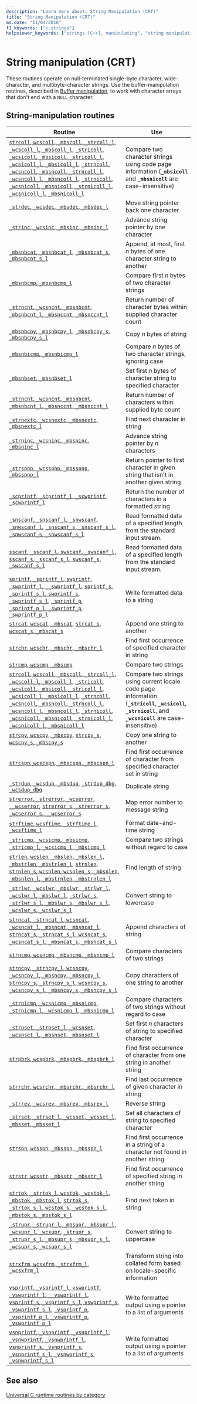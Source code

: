 ```yaml
---
description: "Learn more about: String Manipulation (CRT)"
title: "String Manipulation (CRT)"
ms.date: "11/04/2016"
f1_keywords: ["c.strings"]
helpviewer_keywords: ["strings [C++], manipulating", "string manipulation", "manipulating strings"]
---
```

# String manipulation (CRT)

These routines operate on null-terminated single-byte character, wide-character, and multibyte-character strings. Use the buffer-manipulation routines, described in [Buffer manipulation](./buffer-manipulation.md), to work with character arrays that don't end with a `NULL` character.

## String-manipulation routines

| Routine | Use |
|---|---|
| [`strcoll`, `wcscoll`, `_mbscoll`, `_strcoll_l`, `_wcscoll_l`, `_mbscoll_l`](./reference/strcoll-wcscoll-mbscoll-strcoll-l-wcscoll-l-mbscoll-l.md), [`_stricoll`, `_wcsicoll`, `_mbsicoll`, `_stricoll_l`, `_wcsicoll_l`, `_mbsicoll_l`](./reference/stricoll-wcsicoll-mbsicoll-stricoll-l-wcsicoll-l-mbsicoll-l.md), [`_strncoll`, `_wcsncoll`, `_mbsncoll`, `_strncoll_l`, `_wcsncoll_l`, `_mbsncoll_l`](./reference/strncoll-wcsncoll-mbsncoll-strncoll-l-wcsncoll-l-mbsncoll-l.md), [`_strnicoll`, `_wcsnicoll`, `_mbsnicoll`, `_strnicoll_l`, `_wcsnicoll_l`, `_mbsnicoll_l`](./reference/strnicoll-wcsnicoll-mbsnicoll-strnicoll-l-wcsnicoll-l-mbsnicoll-l.md) | Compare two character strings using code page information (**`_mbsicoll`** and **`_mbsnicoll`** are case-insensitive) |
| [`_strdec`, `_wcsdec`, `_mbsdec`, `_mbsdec_l`](./reference/strdec-wcsdec-mbsdec-mbsdec-l.md) | Move string pointer back one character |
| [`_strinc`, `_wcsinc`, `_mbsinc`, `_mbsinc_l`](./reference/strinc-wcsinc-mbsinc-mbsinc-l.md) | Advance string pointer by one character |
| [`_mbsnbcat`, `_mbsnbcat_l`](./reference/mbsnbcat-mbsnbcat-l.md), [`_mbsnbcat_s`, `_mbsnbcat_s_l`](./reference/mbsnbcat-s-mbsnbcat-s-l.md) | Append, at most, first *n* bytes of one character string to another |
| [`_mbsnbcmp`, `_mbsnbcmp_l`](./reference/mbsnbcmp-mbsnbcmp-l.md) | Compare first *n* bytes of two character strings |
| [`_strncnt`, `_wcsncnt`, `_mbsnbcnt`, `_mbsnbcnt_l`, `_mbsnccnt`, `_mbsnccnt_l`](./reference/strncnt-wcsncnt-mbsnbcnt-mbsnbcnt-l-mbsnccnt-mbsnccnt-l.md) | Return number of character bytes within supplied character count |
| [`_mbsnbcpy`, `_mbsnbcpy_l`](./reference/mbsnbcpy-mbsnbcpy-l.md), [`_mbsnbcpy_s`, `_mbsnbcpy_s_l`](./reference/mbsnbcpy-s-mbsnbcpy-s-l.md) | Copy *n* bytes of string |
| [`_mbsnbicmp`, `_mbsnbicmp_l`](./reference/mbsnbicmp-mbsnbicmp-l.md) | Compare *n* bytes of two character strings, ignoring case |
| [`_mbsnbset`, `_mbsnbset_l`](./reference/mbsnbset-mbsnbset-l.md) | Set first *n* bytes of character string to specified character |
| [`_strncnt`, `_wcsncnt`, `_mbsnbcnt`, `_mbsnbcnt_l`, `_mbsnccnt`, `_mbsnccnt_l`](./reference/strncnt-wcsncnt-mbsnbcnt-mbsnbcnt-l-mbsnccnt-mbsnccnt-l.md) | Return number of characters within supplied byte count |
| [`_strnextc`, `_wcsnextc`, `_mbsnextc`, `_mbsnextc_l`](./reference/strnextc-wcsnextc-mbsnextc-mbsnextc-l.md) | Find next character in string |
| [`_strninc`, `_wcsninc`, `_mbsninc`, `_mbsninc_l`](./reference/strninc-wcsninc-mbsninc-mbsninc-l.md) | Advance string pointer by *n* characters |
| [`_strspnp`, `_wcsspnp`, `_mbsspnp`, `_mbsspnp_l`](./reference/strspnp-wcsspnp-mbsspnp-mbsspnp-l.md) | Return pointer to first character in given string that isn't in another given string |
| [`_scprintf`, `_scprintf_l`, `_scwprintf`, `_scwprintf_l`](./reference/scprintf-scprintf-l-scwprintf-scwprintf-l.md) | Return the number of characters in a formatted string |
| [`_snscanf`, `_snscanf_l`, `_snwscanf`, `_snwscanf_l`](./reference/snscanf-snscanf-l-snwscanf-snwscanf-l.md), [`_snscanf_s`, `_snscanf_s_l`, `_snwscanf_s`, `_snwscanf_s_l`](./reference/snscanf-s-snscanf-s-l-snwscanf-s-snwscanf-s-l.md) | Read formatted data of a specified length from the standard input stream. |
| [`sscanf`, `_sscanf_l`, `swscanf`, `_swscanf_l`](./reference/sscanf-sscanf-l-swscanf-swscanf-l.md), [`sscanf_s`, `_sscanf_s_l`, `swscanf_s`, `_swscanf_s_l`](./reference/sscanf-s-sscanf-s-l-swscanf-s-swscanf-s-l.md) | Read formatted data of a specified length from the standard input stream. |
| [`sprintf`, `_sprintf_l`, `swprintf`, `_swprintf_l`, `__swprintf_l`](./reference/sprintf-sprintf-l-swprintf-swprintf-l-swprintf-l.md), [`sprintf_s`, `_sprintf_s_l`, `swprintf_s`, `_swprintf_s_l`](./reference/sprintf-s-sprintf-s-l-swprintf-s-swprintf-s-l.md), [`_sprintf_p`, `_sprintf_p_l`, `_swprintf_p`, `_swprintf_p_l`](./reference/sprintf-p-sprintf-p-l-swprintf-p-swprintf-p-l.md) | Write formatted data to a string |
| [`strcat`, `wcscat`, `_mbscat`](./reference/strcat-wcscat-mbscat.md), [`strcat_s`, `wcscat_s`, `_mbscat_s`](./reference/strcat-s-wcscat-s-mbscat-s.md) | Append one string to another |
| [`strchr`, `wcschr`, `_mbschr`, `_mbschr_l`](./reference/strchr-wcschr-mbschr-mbschr-l.md) | Find first occurrence of specified character in string |
| [`strcmp`, `wcscmp`, `_mbscmp`](./reference/strcmp-wcscmp-mbscmp.md) | Compare two strings |
| [`strcoll`, `wcscoll`, `_mbscoll`, `_strcoll_l`, `_wcscoll_l`, `_mbscoll_l`](./reference/strcoll-wcscoll-mbscoll-strcoll-l-wcscoll-l-mbscoll-l.md), [`_stricoll`, `_wcsicoll`, `_mbsicoll`, `_stricoll_l`, `_wcsicoll_l`, `_mbsicoll_l`](./reference/stricoll-wcsicoll-mbsicoll-stricoll-l-wcsicoll-l-mbsicoll-l.md), [`_strncoll`, `_wcsncoll`, `_mbsncoll`, `_strncoll_l`, `_wcsncoll_l`, `_mbsncoll_l`](./reference/strncoll-wcsncoll-mbsncoll-strncoll-l-wcsncoll-l-mbsncoll-l.md), [`_strnicoll`, `_wcsnicoll`, `_mbsnicoll`, `_strnicoll_l`, `_wcsnicoll_l`, `_mbsnicoll_l`](./reference/strnicoll-wcsnicoll-mbsnicoll-strnicoll-l-wcsnicoll-l-mbsnicoll-l.md) | Compare two strings using current locale code page information (**`_stricoll`**, **`_wcsicoll`**, **`_strnicoll`**, and **`_wcsnicoll`** are case-insensitive) |
| [`strcpy`, `wcscpy`, `_mbscpy`](./reference/strcpy-wcscpy-mbscpy.md), [`strcpy_s`, `wcscpy_s`, `_mbscpy_s`](./reference/strcpy-s-wcscpy-s-mbscpy-s.md) | Copy one string to another |
| [`strcspn`, `wcscspn`, `_mbscspn`, `_mbscspn_l`](./reference/strcspn-wcscspn-mbscspn-mbscspn-l.md) | Find first occurrence of character from specified character set in string |
| [`_strdup`, `_wcsdup`, `_mbsdup`](./reference/strdup-wcsdup-mbsdup.md), [`_strdup_dbg`, `_wcsdup_dbg`](./reference/strdup-dbg-wcsdup-dbg.md) | Duplicate string |
| [`strerror`, `_strerror`, `_wcserror`, `__wcserror`](./reference/strerror-strerror-wcserror-wcserror.md), [`strerror_s`, `_strerror_s`, `_wcserror_s`, `__wcserror_s`](./reference/strerror-s-strerror-s-wcserror-s-wcserror-s.md) | Map error number to message string |
| [`strftime`, `wcsftime`, `_strftime_l`, `_wcsftime_l`](./reference/strftime-wcsftime-strftime-l-wcsftime-l.md) | Format date-and-time string |
| [`_stricmp`, `_wcsicmp`, `_mbsicmp`, `_stricmp_l`, `_wcsicmp_l`, `_mbsicmp_l`](./reference/stricmp-wcsicmp-mbsicmp-stricmp-l-wcsicmp-l-mbsicmp-l.md) | Compare two strings without regard to case |
| [`strlen`, `wcslen`, `_mbslen`, `_mbslen_l`, `_mbstrlen`, `_mbstrlen_l`](./reference/strlen-wcslen-mbslen-mbslen-l-mbstrlen-mbstrlen-l.md), [`strnlen`, `strnlen_s`, `wcsnlen`, `wcsnlen_s`, `_mbsnlen`, `_mbsnlen_l`, `_mbstrnlen`, `_mbstrnlen_l`](./reference/strnlen-strnlen-s.md) | Find length of string |
| [`_strlwr`, `_wcslwr`, `_mbslwr`, `_strlwr_l`, `_wcslwr_l`, `_mbslwr_l`](./reference/strlwr-wcslwr-mbslwr-strlwr-l-wcslwr-l-mbslwr-l.md), [`_strlwr_s`, `_strlwr_s_l`, `_mbslwr_s`, `_mbslwr_s_l`, `_wcslwr_s`, `_wcslwr_s_l`](./reference/strlwr-s-strlwr-s-l-mbslwr-s-mbslwr-s-l-wcslwr-s-wcslwr-s-l.md) | Convert string to lowercase |
| [`strncat`, `_strncat_l`, `wcsncat`, `_wcsncat_l`, `_mbsncat`, `_mbsncat_l`](./reference/strncat-strncat-l-wcsncat-wcsncat-l-mbsncat-mbsncat-l.md), [`strncat_s`, `_strncat_s_l`, `wcsncat_s`, `_wcsncat_s_l`, `_mbsncat_s`, `_mbsncat_s_l`](./reference/strncat-s-strncat-s-l-wcsncat-s-wcsncat-s-l-mbsncat-s-mbsncat-s-l.md) | Append characters of string |
| [`strncmp`, `wcsncmp`, `_mbsncmp`, `_mbsncmp_l`](./reference/strncmp-wcsncmp-mbsncmp-mbsncmp-l.md) | Compare characters of two strings |
| [`strncpy`, `_strncpy_l`, `wcsncpy`, `_wcsncpy_l`, `_mbsncpy`, `_mbsncpy_l`](./reference/strncpy-strncpy-l-wcsncpy-wcsncpy-l-mbsncpy-mbsncpy-l.md), [`strncpy_s`, `_strncpy_s_l`, `wcsncpy_s`, `_wcsncpy_s_l`, `_mbsncpy_s`, `_mbsncpy_s_l`](./reference/strncpy-s-strncpy-s-l-wcsncpy-s-wcsncpy-s-l-mbsncpy-s-mbsncpy-s-l.md) | Copy characters of one string to another |
| [`_strnicmp`, `_wcsnicmp`, `_mbsnicmp`, `_strnicmp_l`, `_wcsnicmp_l`, `_mbsnicmp_l`](./reference/strnicmp-wcsnicmp-mbsnicmp-strnicmp-l-wcsnicmp-l-mbsnicmp-l.md) | Compare characters of two strings without regard to case |
| [`_strnset`, `_strnset_l`, `_wcsnset`, `_wcsnset_l`, `_mbsnset`, `_mbsnset_l`](./reference/strnset-strnset-l-wcsnset-wcsnset-l-mbsnset-mbsnset-l.md) | Set first *n* characters of string to specified character |
| [`strpbrk`, `wcspbrk`, `_mbspbrk`, `_mbspbrk_l`](./reference/strpbrk-wcspbrk-mbspbrk-mbspbrk-l.md) | Find first occurrence of character from one string in another string |
| [`strrchr`, `wcsrchr`, `_mbsrchr`, `_mbsrchr_l`](./reference/strrchr-wcsrchr-mbsrchr-mbsrchr-l.md) | Find last occurrence of given character in string |
| [`_strrev`, `_wcsrev`, `_mbsrev`, `_mbsrev_l`](./reference/strrev-wcsrev-mbsrev-mbsrev-l.md) | Reverse string |
| [`_strset`, `_strset_l`, `_wcsset`, `_wcsset_l`, `_mbsset`, `_mbsset_l`](./reference/strset-strset-l-wcsset-wcsset-l-mbsset-mbsset-l.md) | Set all characters of string to specified character |
| [`strspn`, `wcsspn`, `_mbsspn`, `_mbsspn_l`](./reference/strspn-wcsspn-mbsspn-mbsspn-l.md) | Find first occurrence in a string of a character not found in another string |
| [`strstr`, `wcsstr`, `_mbsstr`, `_mbsstr_l`](./reference/strstr-wcsstr-mbsstr-mbsstr-l.md) | Find first occurrence of specified string in another string |
| [`strtok`, `_strtok_l`, `wcstok`, `_wcstok_l`, `_mbstok`, `_mbstok_l`](./reference/strtok-strtok-l-wcstok-wcstok-l-mbstok-mbstok-l.md), [`strtok_s`, `_strtok_s_l`, `wcstok_s`, `_wcstok_s_l`, `_mbstok_s`, `_mbstok_s_l`](./reference/strtok-s-strtok-s-l-wcstok-s-wcstok-s-l-mbstok-s-mbstok-s-l.md) | Find next token in string |
| [`_strupr`, `_strupr_l`, `_mbsupr`, `_mbsupr_l`, `_wcsupr_l`, `_wcsupr`](./reference/strupr-strupr-l-mbsupr-mbsupr-l-wcsupr-l-wcsupr.md), [`_strupr_s`, `_strupr_s_l`, `_mbsupr_s`, `_mbsupr_s_l`, `_wcsupr_s`, `_wcsupr_s_l`](./reference/strupr-s-strupr-s-l-mbsupr-s-mbsupr-s-l-wcsupr-s-wcsupr-s-l.md) | Convert string to uppercase |
| [`strxfrm`, `wcsxfrm`, `_strxfrm_l`, `_wcsxfrm_l`](./reference/strxfrm-wcsxfrm-strxfrm-l-wcsxfrm-l.md) | Transform string into collated form based on locale-specific information |
| [`vsprintf`, `_vsprintf_l`, `vswprintf`, `_vswprintf_l`, `__vswprintf_l`](./reference/vsprintf-vsprintf-l-vswprintf-vswprintf-l-vswprintf-l.md), [`vsprintf_s`, `_vsprintf_s_l`, `vswprintf_s`, `_vswprintf_s_l`](./reference/vsprintf-s-vsprintf-s-l-vswprintf-s-vswprintf-s-l.md), [`_vsprintf_p`, `_vsprintf_p_l`, `_vswprintf_p`, `_vswprintf_p_l`](./reference/vsprintf-p-vsprintf-p-l-vswprintf-p-vswprintf-p-l.md) | Write formatted output using a pointer to a list of arguments |
| [`vsnprintf`, `_vsnprintf`, `_vsnprintf_l`, `_vsnwprintf`, `_vsnwprintf_l`](./reference/vsnprintf-vsnprintf-vsnprintf-l-vsnwprintf-vsnwprintf-l.md), [`vsnprintf_s`, `_vsnprintf_s`, `_vsnprintf_s_l`, `_vsnwprintf_s`, `_vsnwprintf_s_l`](./reference/vsnprintf-s-vsnprintf-s-vsnprintf-s-l-vsnwprintf-s-vsnwprintf-s-l.md) | Write formatted output using a pointer to a list of arguments |

## See also

[Universal C runtime routines by category](./run-time-routines-by-category.md)
